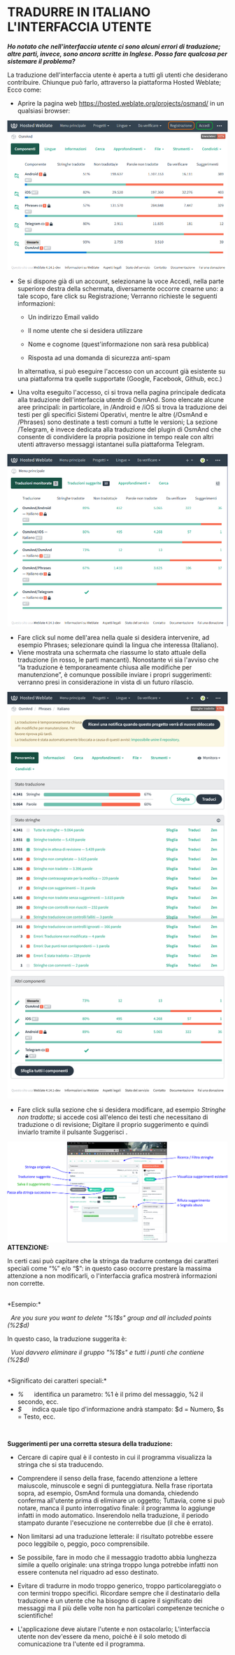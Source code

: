 # TRADURRE IN ITALIANO L'INTERFACCIA UTENTE

<b><i>Ho notato che nell'interfaccia utente ci sono alcuni errori di traduzione; altre parti, invece, sono ancora
scritte in Inglese. Posso fare qualcosa per sistemare il problema?</i></b>

La traduzione dell'interfaccia utente è aperta a tutti gli utenti che desiderano contribuire. Chiunque può farlo, attraverso la piattaforma Hosted Weblate; Ecco come:
- Aprire la pagina web https://hosted.weblate.org/projects/osmand/ in un qualsiasi browser:

<img src="img/weblate_01.png">

- Se si dispone già di un account, selezionane la voce Accedi, nella parte superiore destra della schermata, diversamente occorre crearne uno: a tale scopo, fare click su Registrazione; Verranno
richieste le seguenti informazioni:

  - Un indirizzo Email valido 
 
  - Il nome utente che si desidera utilizzare
 
  - Nome e cognome (quest'informazione non sarà resa pubblica)
 
  - Risposta ad una domanda di sicurezza anti-spam
  
  In alternativa, si può eseguire l'accesso con un account già esistente su una piattaforma tra quelle supportate (Google, Facebook, Github, ecc.)

- Una volta eseguito l'accesso, ci si trova nella pagina principale dedicata alla traduzione dell'interfaccia utente di OsmAnd.
Sono elencate alcune aree principali: in particolare, in /Android e /iOS si trova la traduzione dei testi per gli specifici Sistemi Operativi, mentre le altre (/OsmAnd e /Phrases) sono destinate a testi comuni a tutte le versioni; La sezione /Telegram, è invece dedicata alla traduzione del plugin di OsmAnd che consente di condividere la propria posizione in tempo reale con altri utenti attraverso messaggi istantanei sulla piattaforma Telegram.

<img src="img/weblate_03.png">

- Fare click sul nome dell'area nella quale si desidera intervenire, ad esempio Phrases; selezionare quindi la lingua che interessa (Italiano).
- Viene mostrata una schermata che riassume lo stato attuale della traduzione (in rosso, le parti mancanti). Nonostante vi sia l'avviso che “la traduzione è temporaneamente chiusa alle modifiche per
manutenzione”, è comunque possibile inviare i propri suggerimenti: verranno presi in considerazione in
vista di un futuro rilascio.

<img src="img/weblate_04.png">

- Fare click sulla sezione che si desidera modificare, ad esempio _Stringhe non tradotte_; si accede così all'elenco dei testi che necessitano di traduzione o di revisione; Digitare il proprio suggerimento e quindi inviarlo tramite il pulsante Suggerisci . 

<img src="img/weblate_05.png">

<br/>
<b>ATTENZIONE:</b>

In certi casi può capitare che la stringa da tradurre contenga dei caratteri speciali come “%” e/o “$”: in questo caso occorre prestare la massima attenzione a non modificarli, o l'interfaccia grafica mostrerà informazioni non corrette.

<br/>
*Esempio:*

&nbsp;&nbsp;_Are you sure you want to delete "%1$s" group and all included points (%2$d)_

In questo caso, la traduzione suggerita è:

&nbsp;&nbsp;_Vuoi davvero eliminare il gruppo "%1$s" e tutti i punti che contiene (%2$d)_

<br/>
*Significato dei caratteri speciali:*

  - _%_  &nbsp;&nbsp;&nbsp;&nbsp;   identifica un parametro: %1 è il primo del messaggio, %2 il secondo, ecc.
  - _$_  &nbsp;&nbsp;&nbsp;&nbsp;   indica quale tipo d'informazione andrà stampato: $d = Numero, $s = Testo, ecc.
  
  <br/>
  
<b>Suggerimenti per una corretta stesura della traduzione:</b>

- Cercare di capire qual è il contesto in cui il programma visualizza la stringa che si sta traducendo.

- Comprendere il senso della frase, facendo attenzione a lettere maiuscole, minuscole e segni di punteggiatura. Nella frase riportata sopra, ad esempio, OsmAnd formula una domanda, chiedendo conferma all'utente prima di eliminare un oggetto; Tuttavia, come si può notare, manca il punto interrogativo finale: il programma lo aggiunge infatti in modo automatico. Inserendolo nella traduzione, il periodo stampato durante l'esecuzione ne conterrebbe due (il che è errato).

- Non limitarsi ad una traduzione letterale: il risultato potrebbe essere poco leggibile o, peggio, poco comprensibile.

- Se possibile, fare in modo che il messaggio tradotto abbia lunghezza simile a quello originale: una stringa troppo lunga potrebbe infatti non essere contenuta nel riquadro ad esso destinato.

- Evitare di tradurre in modo troppo generico, troppo particolareggiato o con termini troppo specifici. Ricordare sempre che il destinatario della traduzione è un utente che ha bisogno di capire il significato dei messaggi ma il più delle volte non ha particolari competenze tecniche o scientifiche!

- L'applicazione deve aiutare l'utente e non ostacolarlo; L'interfaccia utente non dev'essere da
meno, poiché è il solo metodo di comunicazione tra l'utente ed il programma.

